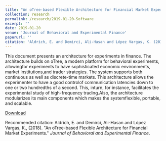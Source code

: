 ```yaml
---
title: "An oTree-based Flexible Architecture for Financial Market Experiments"
collection: research
permalink: /research/2019-01-20-Software
excerpt: ''
date: 2019-01-20
venue: 'Journal of Behavioral and Experimental Finance'
paperurl: ''
citation: 'Aldrich, E. and Demirci, Ali-Hasan and López Vargas, K. (2019). &quot;An oTree-based Flexible Architecture for Financial Market Experiments.&quot; <i>Journal of Behavioral and Experimental Finance</i>.'
---
```

This document presents an architecture for experiments in finance. The architecture builds on oTree, a modern platform for behavioral experiments, allowingfor experiments to have sophisticated economic environments, market institutions,and trader strategies. The system supports both continuous as well as discrete-time markets. This architecture allows the experimenter to have a good controlof communication latencies down to one or two hundredths of a second. This, inturn, for instance, facilitates the experimental study of high-frequency trading.Also, the architecture modularizes its main components which makes the systemflexible, portable, and scalable.


[Download](https://doi.org/10.1016/j.jbef.2019.03.007)

Recommended citation: Aldrich, E. and Demirci, Ali-Hasan and López Vargas, K., (2018). "An oTree-based Flexible Architecture for Financial Market Experiments." <i>Journal of Behavioral and Experimental Finance</i>.

